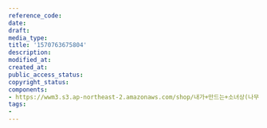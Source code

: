 ```yaml
---
reference_code: 
date: 
draft: 
media_type: 
title: '1570763675804'
description: 
modified_at: 
created_at: 
public_access_status: 
copyright_status: 
components:
- https://wwm3.s3.ap-northeast-2.amazonaws.com/shop/내가+만드는+소녀상(나무)/나무소녀상/소녀상/1570763675804.jpg
tags:
- 
---
```

